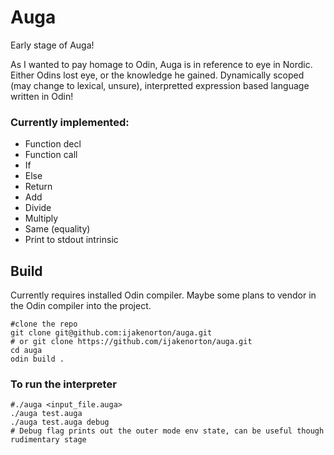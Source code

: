 # Auga

Early stage of Auga!

As I wanted to pay homage to Odin, Auga is in reference to eye in Nordic. Either Odins lost eye, or the knowledge he gained.
Dynamically scoped (may change to lexical, unsure), interpretted expression based language written in Odin!

### Currently implemented:
- Function decl
- Function call
- If
- Else
- Return
- Add
- Divide
- Multiply
- Same (equality)
- Print to stdout intrinsic

## Build

Currently requires installed Odin compiler. Maybe some plans to vendor in the Odin compiler into the project.

```
#clone the repo
git clone git@github.com:ijakenorton/auga.git
# or git clone https://github.com/ijakenorton/auga.git
cd auga
odin build .
```

### To run the interpreter

```
#./auga <input_file.auga>
./auga test.auga
./auga test.auga debug
# Debug flag prints out the outer mode env state, can be useful though rudimentary stage
```


